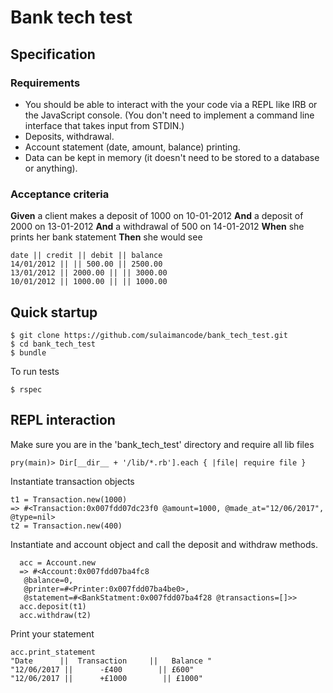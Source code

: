 # Bank tech test

## Specification

### Requirements

* You should be able to interact with the your code via a REPL like IRB or the JavaScript console.  (You don't need to implement a command line interface that takes input from STDIN.)
* Deposits, withdrawal.
* Account statement (date, amount, balance) printing.
* Data can be kept in memory (it doesn't need to be stored to a database or anything).

### Acceptance criteria

**Given** a client makes a deposit of 1000 on 10-01-2012
**And** a deposit of 2000 on 13-01-2012
**And** a withdrawal of 500 on 14-01-2012
**When** she prints her bank statement
**Then** she would see

```
date || credit || debit || balance
14/01/2012 || || 500.00 || 2500.00
13/01/2012 || 2000.00 || || 3000.00
10/01/2012 || 1000.00 || || 1000.00
```
## Quick startup

```
$ git clone https://github.com/sulaimancode/bank_tech_test.git
$ cd bank_tech_test
$ bundle
```
To run tests
```
$ rspec
```

## REPL interaction

Make sure you are in the 'bank_tech_test' directory and require all lib files
```
pry(main)> Dir[__dir__ + '/lib/*.rb'].each { |file| require file }
```
Instantiate transaction objects
```
t1 = Transaction.new(1000)
=> #<Transaction:0x007fdd07dc23f0 @amount=1000, @made_at="12/06/2017", @type=nil>
t2 = Transaction.new(400)
```
Instantiate and account object and call the deposit and withdraw methods.
```
  acc = Account.new
  => #<Account:0x007fdd07ba4fc8
   @balance=0,
   @printer=#<Printer:0x007fdd07ba4be0>,
   @statement=#<BankStatment:0x007fdd07ba4f28 @transactions=[]>>
  acc.deposit(t1)
  acc.withdraw(t2)

```
Print your statement
```
acc.print_statement
"Date      ||  Transaction     ||   Balance "
"12/06/2017 ||      -£400        || £600"
"12/06/2017 ||      +£1000        || £1000"
```
